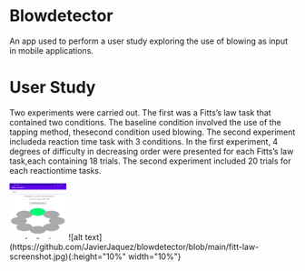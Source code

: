 # Blowdetector
An app used to perform a user study exploring the use of blowing as input in mobile applications.

# User Study
Two experiments were carried out.  The first was a Fitts’s law task that contained two conditions.  The baseline condition involved the use of the tapping method, thesecond condition used blowing.  The second experiment includeda reaction time task with 3 conditions.  In the first experiment, 4 degrees of difficulty in decreasing order were presented for each Fitts’s law task,each containing 18 trials.  The second experiment included 20 trials for each reactiontime tasks.

<img src="https://github.com/JavierJaquez/blowdetector/blob/main/fitt-law-screenshot.jpg" width="100" height="100">
![alt text](https://github.com/JavierJaquez/blowdetector/blob/main/fitt-law-screenshot.jpg){:height="10%" width="10%"}
